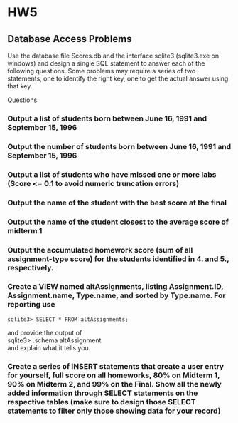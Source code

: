 # HW5
## Database Access Problems  
Use the database file Scores.db and the interface sqlite3 (sqlite3.exe on windows) and design a single SQL statement to answer each of the following questions.  Some problems may require a series of two statements, one to identify the right key, one to get the actual answer using that key.  


Questions

### Output a list of students born between June 16, 1991 and September 15, 1996
### Output the number of students born between June 16, 1991 and September 15, 1996
### Output a list of students who have missed one or more labs (Score <= 0.1 to avoid numeric truncation errors)
### Output the name of the student with the best score at the final
### Output the name of the student closest to the average score of midterm 1
### Output the accumulated homework score (sum of all assignment-type score) for the students identified in 4. and 5., respectively.  
### Create a VIEW named altAssignments, listing Assignment.ID, Assignment.name, Type.name, and sorted by Type.name.  For reporting use  
    sqlite3> SELECT * FROM altAssignments;  
and provide the output of   
    sqlite3> .schema altAssignment   
and explain what it tells you.
### Create a series of INSERT statements that create a user entry for yourself, full score on all homeworks, 80% on Midterm 1, 90% on Midterm 2, and 99% on the Final.  Show all the newly added information through SELECT statements on the respective tables (make sure to design those SELECT statements to filter only those showing data for your record)